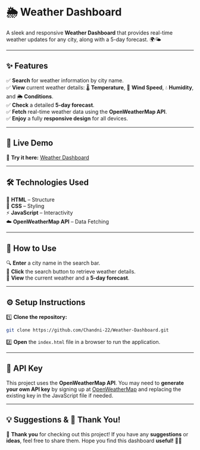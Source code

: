 # 🌦️ **Weather Dashboard**

A sleek and responsive **Weather Dashboard** that provides real-time weather updates for any city, along with a 5-day forecast. 🌍🌤️

---

## ✨ **Features**
✅ **Search** for weather information by city name.  
✅ **View** current weather details: 🌡️ **Temperature**, 💨 **Wind Speed**, 💧 **Humidity**, and 🌦️ **Conditions**.  
✅ **Check** a detailed **5-day forecast**.  
✅ **Fetch** real-time weather data using the **OpenWeatherMap API**.  
✅ **Enjoy** a fully **responsive design** for all devices.  

---

## 🔗 **Live Demo**
🎯 **Try it here:** [Weather Dashboard](https://chandni-22.github.io/Weather-Dashboard/)

---

## 🛠️ **Technologies Used**
🚀 **HTML** – Structure  
🎨 **CSS** – Styling  
⚡ **JavaScript** – Interactivity  
☁️ **OpenWeatherMap API** – Data Fetching  

---

## 📌 **How to Use**
🔍 **Enter** a city name in the search bar.  
🔄 **Click** the search button to retrieve weather details.  
📅 **View** the current weather and a **5-day forecast**.  

---

## ⚙️ **Setup Instructions**
1️⃣ **Clone the repository:**
   ```sh
   git clone https://github.com/Chandni-22/Weather-Dashboard.git
   ```
2️⃣ **Open** the `index.html` file in a browser to run the application.

---

## 🔑 **API Key**
This project uses the **OpenWeatherMap API**. You may need to **generate your own API key** by signing up at [OpenWeatherMap](https://openweathermap.org/) and replacing the existing key in the JavaScript file if needed.

---

## 💡 **Suggestions & 🙌 Thank You!**
💖 **Thank you** for checking out this project! If you have any **suggestions** or **ideas**, feel free to share them. Hope you find this dashboard **useful!** 🎉😊
